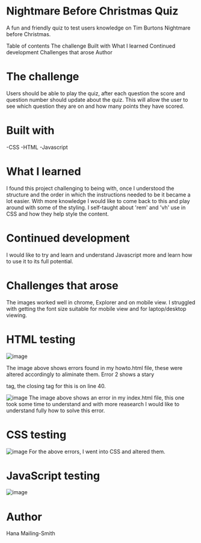 # Nightmare Before Christmas Quiz
A fun and friendly quiz to test users knowledge on Tim Burtons Nightmare before Christmas. 

Table of contents
The challenge
Built with
What I learned
Continued development
Challenges that arose
Author

# The challenge
Users should be able to play the quiz, after each question the score and question number should update about the quiz. This will allow the user to see which question they are on and how many points they have scored. 

# Built with
-CSS 
-HTML 
-Javascript

# What I learned
I found this project challenging to being with, once I understood the structure and the order in which the instructions needed to be it became a lot easier. With more knowledge I would like to come back to this and play around with some of the styling. I self-taught about 'rem' and 'vh' use in CSS and how they help style the content. 

# Continued development
I would like to try and learn and understand Javascript more and learn how to use it to its full potential. 

# Challenges that arose
The images worked well in chrome, Explorer and on mobile view. I struggled with getting the font size suitable for mobile view and for laptop/desktop viewing. 

# HTML testing
![image](https://github.com/Beaniee2/Nightmare-before-Christmas-quiz/assets/144044444/2e024be8-b1e8-42a4-9a94-c4eddd7d1848)

The image above shows errors found in my howto.html file, these were altered accordingly to aliminate them. Error 2 shows a stary <footer> tag, the closing tag for this is on line 40. 

![image](https://github.com/Beaniee2/Nightmare-before-Christmas-quiz/assets/144044444/6dd2b48b-5a16-461b-895c-4186aa152dac)
The image above shows an error in my index.html file, this one took some time to understand and with more reasearch I would like to understand fully how to solve this error. 

# CSS testing 
![image](https://github.com/Beaniee2/Nightmare-before-Christmas-quiz/assets/144044444/0626fea1-4395-4d12-8a68-88fab255f1b1)
For the above errors, I went into CSS and altered them. 

# JavaScript testing
![image](https://github.com/Beaniee2/Nightmare-before-Christmas-quiz/assets/144044444/b69f1844-2033-48f5-8771-de2bf78a4b29)


# Author
Hana Mailing-Smith
